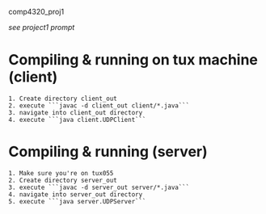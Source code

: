 comp4320_proj1

*see project1 prompt*

# Compiling & running on tux machine (client)

	1. Create directory client_out
	2. execute ```javac -d client_out client/*.java```
	3. navigate into client_out directory
	4. execute ```java client.UDPClient```

# Compiling & running (server)
	1. Make sure you're on tux055
	2. Create directory server_out
	3. execute ```javac -d server_out server/*.java```
	4. navigate into server_out directory
	5. execute ```java server.UDPServer```
